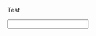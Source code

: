 <!DOCTYPE html>
<html lang="en">
  <head>
  	<meta charset="UTF-8">
  	<title>Test</title>
  </head>
    <body>
      <p>Test</p>
      <form method="get|post">
        <input/>
      </form>
    </body>
</html>
